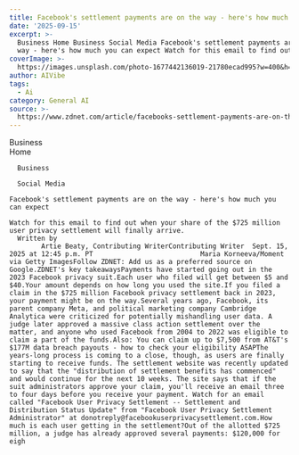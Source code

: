 ```yaml
---
title: Facebook's settlement payments are on the way - here's how much you can expect
date: '2025-09-15'
excerpt: >-
  Business Home Business Social Media Facebook's settlement payments are on the
  way - here's how much you can expect Watch for this email to find out wh...
coverImage: >-
  https://images.unsplash.com/photo-1677442136019-21780ecad995?w=400&h=200&fit=crop&auto=format
author: AIVibe
tags:
  - Ai
category: General AI
source: >-
  https://www.zdnet.com/article/facebooks-settlement-payments-are-on-the-way-heres-how-much-you-can-expect/
---
```

Business      
      Home
    
      Business
    
      Social Media
       
    Facebook's settlement payments are on the way - here's how much you can expect
     
    Watch for this email to find out when your share of the $725 million user privacy settlement will finally arrive.
      Written by 
            Artie Beaty, Contributing WriterContributing Writer  Sept. 15, 2025 at 12:45 p.m. PT                           Maria Korneeva/Moment via Getty ImagesFollow ZDNET: Add us as a preferred source on Google.ZDNET's key takeawaysPayments have started going out in the 2023 Facebook privacy suit.Each user who filed will get between $5 and $40.Your amount depends on how long you used the site.If you filed a claim in the $725 million Facebook privacy settlement back in 2023, your payment might be on the way.Several years ago, Facebook, its parent company Meta, and political marketing company Cambridge Analytica were criticized for potentially mishandling user data. A judge later approved a massive class action settlement over the matter, and anyone who used Facebook from 2004 to 2022 was eligible to claim a part of the funds.Also: You can claim up to $7,500 from AT&T's $177M data breach payouts - how to check your eligibility ASAPThe years-long process is coming to a close, though, as users are finally starting to receive funds. The settlement website was recently updated to say that the "distribution of settlement benefits has commenced" and would continue for the next 10 weeks. The site says that if the suit administrators approve your claim, you'll receive an email three to four days before you receive your payment. Watch for an email called "Facebook User Privacy Settlement -- Settlement and Distribution Status Update" from "Facebook User Privacy Settlement Administrator" at donotreply@facebookuserprivacysettlement.com.How much is each user getting in the settlement?Out of the allotted $725 million, a judge has already approved several payments: $120,000 for eigh
